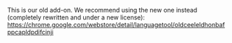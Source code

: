
This is our old add-on. We recommend using the new one instead (completely rewritten and under a new license): https://chrome.google.com/webstore/detail/languagetool/oldceeleldhonbafppcapldpdifcinji
